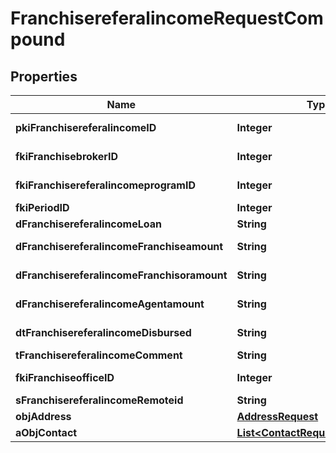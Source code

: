 

# FranchisereferalincomeRequestCompound

## Properties

Name | Type | Description | Notes
------------ | ------------- | ------------- | -------------
**pkiFranchisereferalincomeID** | **Integer** | The unique ID of the Franchisereferalincome |  [optional]
**fkiFranchisebrokerID** | **Integer** | The unique ID of the Franchisebroker | 
**fkiFranchisereferalincomeprogramID** | **Integer** | The unique ID of the Franchisereferalincomeprogram | 
**fkiPeriodID** | **Integer** | The unique ID of the Period | 
**dFranchisereferalincomeLoan** | **String** | The loan amount | 
**dFranchisereferalincomeFranchiseamount** | **String** | The amount that will be given to the franchise | 
**dFranchisereferalincomeFranchisoramount** | **String** | The amount that will be kept by the franchisor | 
**dFranchisereferalincomeAgentamount** | **String** | The amount that will be given to the agent | 
**dtFranchisereferalincomeDisbursed** | **String** | The date the amounts were disbursed | 
**tFranchisereferalincomeComment** | **String** | Comment about the transaction | 
**fkiFranchiseofficeID** | **Integer** | The unique ID of the Franchisereoffice | 
**sFranchisereferalincomeRemoteid** | **String** |  | 
**objAddress** | [**AddressRequest**](AddressRequest.md) |  | 
**aObjContact** | [**List&lt;ContactRequestCompound&gt;**](ContactRequestCompound.md) |  | 




